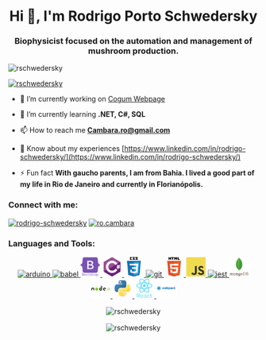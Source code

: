 <h1 align="center">Hi 🖖, I'm Rodrigo Porto  Schwedersky</h1>
<h3 align="center">Biophysicist focused on the automation and management of mushroom production.</h3>

<p align="left"> <img src="https://komarev.com/ghpvc/?username=rschwedersky&label=Profile%20views&color=0e75b6&style=flat" alt="rschwedersky" /> </p>

<p align="left"> <a href="https://github.com/ryo-ma/github-profile-trophy?"><img src="https://github-profile-trophy.vercel.app/?username=rschwedersky&theme=alduin" alt="rschwedersky" /></a> </p>

- 🔭 I’m currently working on [Cogum Webpage](https://github.com/Rschwedersky/cogumpage)

- 🌱 I’m currently learning **.NET, C#, SQL**

- 📫 How to reach me **Cambara.ro@gmail.com**

- 📄 Know about my experiences [https://www.linkedin.com/in/rodrigo-schwedersky/](https://www.linkedin.com/in/rodrigo-schwedersky/)

- ⚡ Fun fact **With gaucho parents, I am from Bahia. I lived a good part of my life in Rio de Janeiro and currently in Florianópolis.**

<h3 align="left">Connect with me:</h3>
<p align="left">
<a href="https://linkedin.com/in/rodrigo-schwedersky" target="blank"><img align="center" src="https://raw.githubusercontent.com/rahuldkjain/github-profile-readme-generator/master/src/images/icons/Social/linked-in-alt.svg" alt="rodrigo-schwedersky" height="30" width="40" /></a>
<a href="https://instagram.com/ro.cambara" target="blank"><img align="center" src="https://raw.githubusercontent.com/rahuldkjain/github-profile-readme-generator/master/src/images/icons/Social/instagram.svg" alt="ro.cambara" height="30" width="40" /></a>
</p>

<h3 align="left">Languages and Tools:</h3>
<p align="center"> <a href="https://www.arduino.cc/" target="_blank" rel="noreferrer"> <img src="https://cdn.worldvectorlogo.com/logos/arduino-1.svg" alt="arduino" width="40" height="40"/> </a> <a href="https://babeljs.io/" target="_blank" rel="noreferrer"> <img src="https://www.vectorlogo.zone/logos/babeljs/babeljs-icon.svg" alt="babel" width="40" height="40"/> </a> <a href="https://getbootstrap.com" target="_blank" rel="noreferrer"> <img src="https://raw.githubusercontent.com/devicons/devicon/master/icons/bootstrap/bootstrap-plain-wordmark.svg" alt="bootstrap" width="40" height="40"/> </a> <a href="https://www.w3schools.com/cs/" target="_blank" rel="noreferrer"> <img src="https://raw.githubusercontent.com/devicons/devicon/master/icons/csharp/csharp-original.svg" alt="csharp" width="40" height="40"/> </a> <a href="https://www.w3schools.com/css/" target="_blank" rel="noreferrer"> <img src="https://raw.githubusercontent.com/devicons/devicon/master/icons/css3/css3-original-wordmark.svg" alt="css3" width="40" height="40"/> </a> <a href="https://git-scm.com/" target="_blank" rel="noreferrer"> <img src="https://www.vectorlogo.zone/logos/git-scm/git-scm-icon.svg" alt="git" width="40" height="40"/> </a> <a href="https://www.w3.org/html/" target="_blank" rel="noreferrer"> <img src="https://raw.githubusercontent.com/devicons/devicon/master/icons/html5/html5-original-wordmark.svg" alt="html5" width="40" height="40"/> </a> <a href="https://developer.mozilla.org/en-US/docs/Web/JavaScript" target="_blank" rel="noreferrer"> <img src="https://raw.githubusercontent.com/devicons/devicon/master/icons/javascript/javascript-original.svg" alt="javascript" width="40" height="40"/> </a> <a href="https://jestjs.io" target="_blank" rel="noreferrer"> <img src="https://www.vectorlogo.zone/logos/jestjsio/jestjsio-icon.svg" alt="jest" width="40" height="40"/> </a> <a href="https://www.mongodb.com/" target="_blank" rel="noreferrer"> <img src="https://raw.githubusercontent.com/devicons/devicon/master/icons/mongodb/mongodb-original-wordmark.svg" alt="mongodb" width="40" height="40"/> </a> <a href="https://nodejs.org" target="_blank" rel="noreferrer"> <img src="https://raw.githubusercontent.com/devicons/devicon/master/icons/nodejs/nodejs-original-wordmark.svg" alt="nodejs" width="40" height="40"/> </a> <a href="https://www.python.org" target="_blank" rel="noreferrer"> <img src="https://raw.githubusercontent.com/devicons/devicon/master/icons/python/python-original.svg" alt="python" width="40" height="40"/> </a> <a href="https://reactjs.org/" target="_blank" rel="noreferrer"> <img src="https://raw.githubusercontent.com/devicons/devicon/master/icons/react/react-original-wordmark.svg" alt="react" width="40" height="40"/> </a> <a href="https://webpack.js.org" target="_blank" rel="noreferrer"> <img src="https://raw.githubusercontent.com/devicons/devicon/d00d0969292a6569d45b06d3f350f463a0107b0d/icons/webpack/webpack-original-wordmark.svg" alt="webpack" width="40" height="40"/> </a> </p>

<p align="center"><img align="center" src="https://github-readme-stats.vercel.app/api/top-langs?username=rschwedersky&show_icons=true&locale=en&layout=compact&theme=dark" alt="rschwedersky" /></p>



<p align="center"><img align="center" src="http://github-readme-streak-stats.herokuapp.com?user=Rschwedersky&theme=Javascript-dark&date_format=M%20j%5B%2C%20Y%5D&currStreakNum=DD2727" alt="rschwedersky" /></p>

